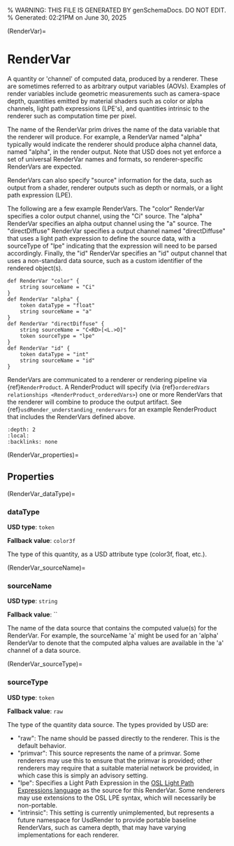% WARNING: THIS FILE IS GENERATED BY genSchemaDocs. DO NOT EDIT.
% Generated: 02:21PM on June 30, 2025


(RenderVar)=
# RenderVar

A quantity or 'channel' of computed data, produced
by a renderer. These are sometimes referred to as arbitrary output variables 
(AOVs). Examples of render variables include geometric 
measurements such as camera-space depth, quantities emitted by material shaders
such as color or alpha channels, light path expressions (LPE's), and quantities 
intrinsic to the renderer such as computation time per pixel.

The name of the RenderVar prim drives the name of the data variable that the
renderer will produce. For example, a RenderVar named "alpha" typically would
indicate the renderer should produce alpha channel data, named "alpha", in the 
render output. Note that USD does not yet enforce a set of universal RenderVar 
names and formats, so renderer-specific RenderVars are expected.

RenderVars can also specify "source" information for the data, such as output
from a shader, renderer outputs such as depth or normals, or a light path 
expression (LPE).

The following are a few example RenderVars. The "color" RenderVar specifies
a color output channel, using the "Ci" source. The "alpha" RenderVar 
specifies an alpha output channel using the "a" source. The "directDiffuse"
RenderVar specifies a output channel named "directDiffuse" that uses a 
light path expression to define the source data, with a sourceType of "lpe"
indicating that the expression will need to be parsed accordingly. Finally, 
the "id" RenderVar specifies an "id" output channel that uses a non-standard
data source, such as a custom identifier of the rendered object(s).

```{code-block} usda
def RenderVar "color" {
    string sourceName = "Ci"
}
def RenderVar "alpha" {
    token dataType = "float"
    string sourceName = "a"
}
def RenderVar "directDiffuse" {
    string sourceName = "C<RD>[<L.>O]"
    token sourceType = "lpe"
}
def RenderVar "id" {
    token dataType = "int"
    string sourceName = "id"
}
```

RenderVars are communicated to a renderer or rendering pipeline via 
{ref}`RenderProduct`. A RenderProduct will specify (via 
{ref}`orderedVars relationships <RenderProduct_orderedVars>`) one or more 
RenderVars that the renderer will combine to produce the output artifact. See
{ref}`usdRender_understanding_rendervars` for an example RenderProduct that
includes the RenderVars defined above.

```{contents}
:depth: 2
:local:
:backlinks: none
```

(RenderVar_properties)=

## Properties

(RenderVar_dataType)=

### dataType

**USD type**: `token`

**Fallback value**: `color3f`

The type of this quantity, as a USD 
attribute type (color3f, float, etc.).

(RenderVar_sourceName)=

### sourceName

**USD type**: `string`

**Fallback value**: ``

The name of the data source that contains the 
computed value(s) for the RenderVar. For example, the sourceName 'a' might be 
used for an 'alpha' RenderVar to denote that the computed alpha values are 
available in the 'a' channel of a data source.


(RenderVar_sourceType)=

### sourceType

**USD type**: `token`

**Fallback value**: `raw`

The type of the quantity data source. The
types provided by USD are:

- "raw": The name should be passed directly to the
renderer. This is the default behavior.
- "primvar":  This source represents the name of a primvar.
Some renderers may use this to ensure that the primvar
is provided; other renderers may require that a suitable
material network be provided, in which case this is simply
an advisory setting.
- "lpe":  Specifies a Light Path Expression in the
[OSL Light Path Expressions language](https://github.com/imageworks/OpenShadingLanguage/wiki/OSL-Light-Path-Expressions) as the source for
this RenderVar.  Some renderers may use extensions to
the OSL LPE syntax, which will necessarily be non-portable.
- "intrinsic":  This setting is currently unimplemented,
but represents a future namespace for UsdRender to provide
portable baseline RenderVars, such as camera depth, that
may have varying implementations for each renderer.

